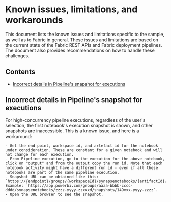 # Known issues, limitations, and workarounds <!-- omit in toc -->

This document lists the known issues and limitations specific to the sample, as well as to Fabric in general. These issues and limitations are based on the current state of the Fabric REST APIs and Fabric deployment pipelines. The document also provides recommendations on how to handle these challenges.

## Contents <!-- omit in toc -->

- [Incorrect details in Pipeline's snapshot for executions](#incorrect-details-in-pipelines-snapshot-for-executions)

## Incorrect details in Pipeline's snapshot for executions

For high-concurrency pipeline executions, regardless of the user's selection, the first notebook's execution snapshot is shown, and other snapshots are inaccessible. This is a known issue, and here is a workaround:

    - Get the end point, workspace id, and artefact id for the notebook under consideration. These are constant for a given notebook and will not change for each execution.
    - From Pipeline execution, go to the execution for the above notebook, click on "output" and from the output copy the run id. Note that each notebook activity might have a different run id - even if all these notebooks are part of the same pipeline execution.
    - Snapshot URL can be obtained like this: `https://{endpoint}/groups/{workspaceId}/synapsenotebooks/{artifactId}/snapshots/{runId}`. Example: `https://app.powerbi.com/groups/aaaa-bbbb-cccc-dddd/synapsenotebooks/zzzz-yyyy-zzxxxd/snapshots/149xxx-yyyy-zzzz`.
    - Open the URL browser to see the snapshot.
